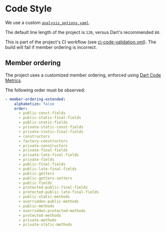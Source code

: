 # Code Style

We use a custom [`analysis_options.yaml`](../erni_mobile/analysis_options.yaml).

The default line length of the project is `120`, versus Dart's recommended `80`.

This is part of the project's CI workflow (see [ci-code-validation.yml](../.github/workflows/ci-code-validation.yml)). The build will fail if member ordering is incorrect.

## Member ordering
The project uses a customized member ordering, enforced using [Dart Code Metrics](https://dartcodemetrics.dev).

The following order must be observed:

```yaml
- member-ordering-extended:
    alphabetize: false
    order:
      - public-const-fields
      - public-static-final-fields
      - public-static-fields
      - private-static-const-fields
      - private-static-final-fields
      - constructors
      - factory-constructors
      - private-constructors
      - private-final-fields
      - private-late-final-fields
      - private-fields
      - public-final-fields
      - public-late-final-fields
      - public-getters
      - public-getters-setters
      - public-fields
      - protected-public-final-fields
      - protected-public-late-final-fields
      - public-static-methods
      - overridden-public-methods
      - public-methods
      - overridden-protected-methods
      - protected-methods
      - private-methods
      - private-static-methods
```